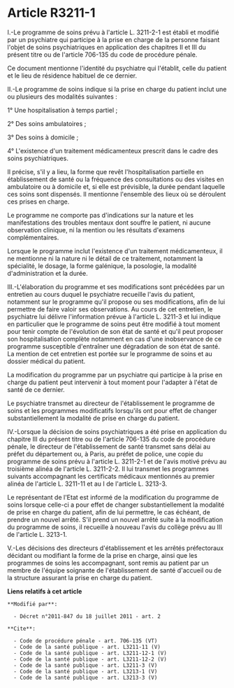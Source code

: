 # Article R3211-1

I.-Le programme de soins prévu à l'article L. 3211-2-1 est établi et modifié par un psychiatre qui participe à la prise en
charge de la personne faisant l'objet de soins psychiatriques en application des chapitres II et III du présent titre ou de
l'article 706-135 du code de procédure pénale. 

Ce document mentionne l'identité du psychiatre qui l'établit, celle du patient et le lieu de résidence habituel de ce
dernier. 

II.-Le programme de soins indique si la prise en charge du patient inclut une ou plusieurs des modalités suivantes : 

1° Une hospitalisation à temps partiel ; 

2° Des soins ambulatoires ; 

3° Des soins à domicile ; 

4° L'existence d'un traitement médicamenteux prescrit dans le cadre des soins psychiatriques. 

Il précise, s'il y a lieu, la forme que revêt l'hospitalisation partielle en établissement de santé ou la fréquence des
consultations ou des visites en ambulatoire ou à domicile et, si elle est prévisible, la durée pendant laquelle ces soins
sont dispensés. Il mentionne l'ensemble des lieux où se déroulent ces prises en charge. 

Le programme ne comporte pas d'indications sur la nature et les manifestations des troubles mentaux dont souffre le patient,
ni aucune observation clinique, ni la mention ou les résultats d'examens complémentaires. 

Lorsque le programme inclut l'existence d'un traitement médicamenteux, il ne mentionne ni la nature ni le détail de ce
traitement, notamment la spécialité, le dosage, la forme galénique, la posologie, la modalité d'administration et la durée. 

III.-L'élaboration du programme et ses modifications sont précédées par un entretien au cours duquel le psychiatre recueille
l'avis du patient, notamment sur le programme qu'il propose ou ses modifications, afin de lui permettre de faire valoir ses
observations. Au cours de cet entretien, le psychiatre lui délivre l'information prévue à l'article L. 3211-3 et lui indique
en particulier que le programme de soins peut être modifié à tout moment pour tenir compte de l'évolution de son état de
santé et qu'il peut proposer son hospitalisation complète notamment en cas d'une inobservance de ce programme susceptible
d'entraîner une dégradation de son état de santé. La mention de cet entretien est portée sur le programme de soins et au
dossier médical du patient. 

La modification du programme par un psychiatre qui participe à la prise en charge du patient peut intervenir à tout moment
pour l'adapter à l'état de santé de ce dernier. 

Le psychiatre transmet au directeur de l'établissement le programme de soins et les programmes modificatifs lorsqu'ils ont
pour effet de changer substantiellement la modalité de prise en charge du patient. 

IV.-Lorsque la décision de soins psychiatriques a été prise en application du chapitre III du présent titre ou de l'article
706-135 du code de procédure pénale, le directeur de l'établissement de santé transmet sans délai au préfet du département
ou, à Paris, au préfet de police, une copie du programme de soins prévu à l'article L. 3211-2-1 et de l'avis motivé prévu au
troisième alinéa de l'article L. 3211-2-2. Il lui transmet les programmes suivants accompagnant les certificats médicaux
mentionnés au premier alinéa de l'article L. 3211-11 et au I de l'article L. 3213-3. 

Le représentant de l'Etat est informé de la modification du programme de soins lorsque celle-ci a pour effet de changer
substantiellement la modalité de prise en charge du patient, afin de lui permettre, le cas échéant, de prendre un nouvel
arrêté. S'il prend un nouvel arrêté suite à la modification du programme de soins, il recueille à nouveau l'avis du collège
prévu au III de l'article L. 3213-1. 

V.-Les décisions des directeurs d'établissement et les arrêtés préfectoraux décidant ou modifiant la forme de la prise en
charge, ainsi que les programmes de soins les accompagnant, sont remis au patient par un membre de l'équipe soignante de
l'établissement de santé d'accueil ou de la structure assurant la prise en charge du patient.

**Liens relatifs à cet article**

	**Modifié par**:

	  - Décret n°2011-847 du 18 juillet 2011 - art. 2

	**Cite**:

	  - Code de procédure pénale - art. 706-135 (VT)
	  - Code de la santé publique - art. L3211-11 (V)
	  - Code de la santé publique - art. L3211-12-1 (V)
	  - Code de la santé publique - art. L3211-12-2 (V)
	  - Code de la santé publique - art. L3211-3 (V)
	  - Code de la santé publique - art. L3213-1 (V)
	  - Code de la santé publique - art. L3213-3 (V)
